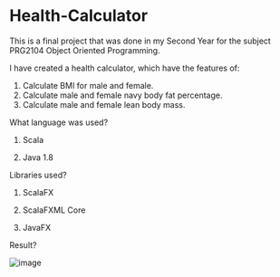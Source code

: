 # Health-Calculator
This is a final project that was done in my Second Year for the subject PRG2104 Object Oriented Programming.

I have created a health calculator, which have the features of:
1. Calculate BMI for male and female.
2. Calculate male and female navy body fat percentage.
3. Calculate male and female lean body mass.

What language was used?

1. Scala

2. Java 1.8

Libraries used?

1. ScalaFX

2. ScalaFXML Core

3. JavaFX


Result?

![image](https://user-images.githubusercontent.com/73949955/187653612-512bf0c2-20de-4630-971c-e575082a32cd.png)
